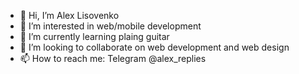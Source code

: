 - 👋 Hi, I’m Alex Lisovenko
- 👀 I’m interested in web/mobile development
- 🌱 I’m currently learning plaing guitar
- 💞️ I’m looking to collaborate on web development and web design
- 📫 How to reach me: Telegram @alex_replies

<!---
lisabelka/lisabelka is a ✨ special ✨ repository because its `README.md` (this file) appears on your GitHub profile.
You can click the Preview link to take a look at your changes.
--->
